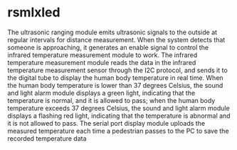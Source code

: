 # rsmlxled
The ultrasonic ranging module emits ultrasonic signals to the outside at regular intervals for distance measurement. When the system detects that someone is approaching, it generates an enable signal to control the infrared temperature measurement module to work. The infrared temperature measurement module reads the data in the infrared temperature measurement sensor through the I2C protocol, and sends it to the digital tube to display the human body temperature in real time. When the human body temperature is lower than 37 degrees Celsius, the sound and light alarm module displays a green light, indicating that the temperature is normal, and it is allowed to pass; when the human body temperature exceeds 37 degrees Celsius, the sound and light alarm module displays a flashing red light, indicating that the temperature is abnormal and it is not allowed to pass. The serial port display module uploads the measured temperature each time a pedestrian passes to the PC to save the recorded temperature data

